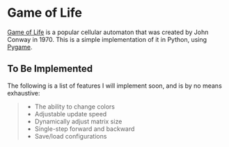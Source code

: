 # Game of Life
[Game of Life](https://en.wikipedia.org/wiki/Conway%27s_Game_of_Life) is a popular cellular automaton that was created by John Conway in 1970. This is a simple implementation of it in Python, using [Pygame](https://www.pygame.org).

## To Be Implemented
The following is a list of features I will implement soon, and is by no means exhaustive:
> * The ability to change colors
> * Adjustable update speed
> * Dynamically adjust matrix size
> * Single-step forward and backward
> * Save/load configurations